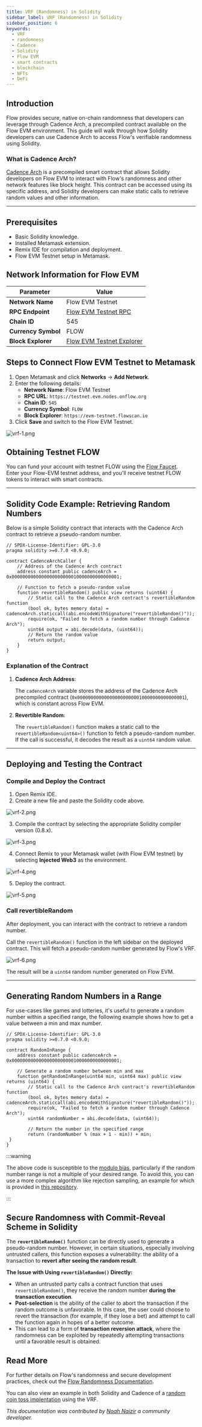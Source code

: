 ```yaml
---
title: VRF (Randomness) in Solidity
sidebar_label: VRF (Randomness) in Solidity
sidebar_position: 6
keywords:
  - VRF
  - randomness
  - Cadence
  - Solidity
  - Flow EVM
  - smart contracts
  - blockchain
  - NFTs
  - DeFi
---
```


## **Introduction**

Flow provides secure, native on-chain randomness that developers can leverage through Cadence Arch, a precompiled contract available on the Flow EVM environment. This guide will walk through how Solidity developers can use Cadence Arch to access Flow's verifiable randomness using Solidity.

### **What is Cadence Arch?**

[Cadence Arch] is a precompiled smart contract that allows Solidity developers on Flow EVM to interact with Flow's randomness and other network features like block height. This contract can be accessed using its specific address, and Solidity developers can make static calls to retrieve random values and other information.

---

## **Prerequisites**

- Basic Solidity knowledge.
- Installed Metamask extension.
- Remix IDE for compilation and deployment.
- Flow EVM Testnet setup in Metamask.

## **Network Information for Flow EVM**

| **Parameter**       | **Value**                                                                     |
| ------------------- | ----------------------------------------------------------------------------- |
| **Network Name**    | Flow EVM Testnet                                                           |
| **RPC Endpoint**    | [Flow EVM Testnet RPC] |
| **Chain ID**        | 545                                                                           |
| **Currency Symbol** | FLOW                                                                          |
| **Block Explorer**  | [Flow EVM Testnet Explorer]           |

## **Steps to Connect Flow EVM Testnet to Metamask**

1. Open Metamask and click **Networks** -> **Add Network**.
2. Enter the following details:
   - **Network Name**: Flow EVM Testnet
   - **RPC URL**: `https://testnet.evm.nodes.onflow.org`
   - **Chain ID**: `545`
   - **Currency Symbol**: `FLOW`
   - **Block Explorer**: `https://evm-testnet.flowscan.io`
3. Click **Save** and switch to the Flow EVM Testnet.

![vrf-1.png]

## **Obtaining Testnet FLOW**

You can fund your account with testnet FLOW using the [Flow Faucet].  
Enter your Flow-EVM testnet address, and you'll receive testnet FLOW tokens to interact with smart contracts.

---

## **Solidity Code Example: Retrieving Random Numbers**

Below is a simple Solidity contract that interacts with the Cadence Arch contract to retrieve a pseudo-random number.

```solidity
// SPDX-License-Identifier: GPL-3.0
pragma solidity >=0.7.0 <0.9.0;

contract CadenceArchCaller {
    // Address of the Cadence Arch contract
    address constant public cadenceArch = 0x0000000000000000000000010000000000000001;

    // Function to fetch a pseudo-random value
    function revertibleRandom() public view returns (uint64) {
        // Static call to the Cadence Arch contract's revertibleRandom function
        (bool ok, bytes memory data) = cadenceArch.staticcall(abi.encodeWithSignature("revertibleRandom()"));
        require(ok, "Failed to fetch a random number through Cadence Arch");
        uint64 output = abi.decode(data, (uint64));
        // Return the random value
        return output;
    }
}

```

### **Explanation of the Contract**

1. **Cadence Arch Address**:

   The `cadenceArch` variable stores the address of the Cadence Arch precompiled contract
   (`0x0000000000000000000000010000000000000001`), which is constant across Flow EVM.

2. **Revertible Random**:

   The `revertibleRandom()` function makes a static call to the `revertibleRandom<uint64>()` function to fetch a pseudo-random
   number. If the call is successful, it decodes the result as a `uint64` random value.

---

## **Deploying and Testing the Contract**

### Compile and Deploy the Contract

1. Open Remix IDE.
2. Create a new file and paste the Solidity code above.

![vrf-2.png]

3. Compile the contract by selecting the appropriate Solidity compiler version (0.8.x).

![vrf-3.png]

4. Connect Remix to your Metamask wallet (with Flow EVM testnet) by selecting **Injected Web3** as the environment.

![vrf-4.png]

5. Deploy the contract.

![vrf-5.png]

### Call revertibleRandom

After deployment, you can interact with the contract to retrieve a random number.

Call the `revertibleRandom()` function in the left sidebar on the deployed contract. This will fetch a pseudo-random number generated by Flow's VRF.

![vrf-6.png]

The result will be a `uint64` random number generated on Flow EVM.

---

## **Generating Random Numbers in a Range**

For use-cases like games and lotteries, it's useful to generate a random number within a specified range, the following example shows how to get a value between a min and max number.

```solidity
// SPDX-License-Identifier: GPL-3.0
pragma solidity >=0.7.0 <0.9.0;

contract RandomInRange {
    address constant public cadenceArch = 0x0000000000000000000000010000000000000001;

    // Generate a random number between min and max
    function getRandomInRange(uint64 min, uint64 max) public view returns (uint64) {
        // Static call to the Cadence Arch contract's revertibleRandom function
        (bool ok, bytes memory data) = cadenceArch.staticcall(abi.encodeWithSignature("revertibleRandom()"));
        require(ok, "Failed to fetch a random number through Cadence Arch");
        uint64 randomNumber = abi.decode(data, (uint64));

        // Return the number in the specified range
        return (randomNumber % (max + 1 - min)) + min;
 }
}
```

:::warning

The above code is susceptible to the [modulo bias], particularly if the random number range is not a multiple of your desired range. To avoid this, you can use a more complex algorithm like rejection sampling, an example for which is provided in [this repository].

:::

## **Secure Randomness with Commit-Reveal Scheme in Solidity**

The **`revertibleRandom()`** function can be directly used to generate a pseudo-random number. However, in certain situations, especially involving untrusted callers, this function exposes a vulnerability: the ability of a transaction to **revert after seeing the random result**.

**The Issue with Using `revertibleRandom()` Directly:**

- When an untrusted party calls a contract function that uses `revertibleRandom()`, they receive the random number **during the transaction execution**.
- **Post-selection** is the ability of the caller to abort the transaction if the random outcome is unfavorable. In this case, the user could choose to revert the transaction (for example, if they lose a bet) and attempt to call the function again in hopes of a better outcome.
- This can lead to a form of **transaction reversion attack**, where the randomness can be exploited by repeatedly attempting transactions until a favorable result is obtained.

## Read More

For further details on Flow's randomness and secure development practices, check out the [Flow Randomness Documentation].

You can also view an example in both Solidity and Cadence of a [random coin toss implentation] using the VRF.

_This documentation was contributed by [Noah Naizir] a community developer._

[vrf-1.png]: ./imgs/vrf-1.png
[vrf-2.png]: ./imgs/vrf-2.png
[vrf-3.png]: ./imgs/vrf-3.png
[vrf-4.png]: ./imgs/vrf-4.png
[vrf-5.png]: ./imgs/vrf-5.png
[vrf-6.png]: ./imgs/vrf-6.png

[Cadence Arch]: https://github.com/onflow/flips/blob/main/protocol/20231116-evm-support.md#cadence-arch
[Flow EVM Testnet RPC]: https://testnet.evm.nodes.onflow.org/
[Flow EVM Testnet Explorer]: https://evm-testnet.flowscan.io/
[Flow Faucet]: https://testnet-faucet.onflow.org/fund-account
[modulo bias]: https://research.kudelskisecurity.com/2020/07/28/the-definitive-guide-to-modulo-bias-and-how-to-avoid-it/
[this repository]: https://github.com/onflow/random-coin-toss
[Flow Randomness Documentation]: https://developers.flow.com/build/advanced-concepts/randomness
[random coin toss implentation]: https://github.com/onflow/random-coin-toss
[Noah Naizir]: https://x.com/noah_overflow
